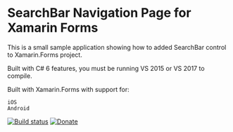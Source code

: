 # SearchBar Navigation Page for Xamarin Forms

This is a small sample application showing how to added SearchBar control to Xamarin.Forms project.

Built with C# 6 features, you must be running VS 2015 or VS 2017 to compile.

Built with Xamarin.Forms with support for:

    iOS
    Android

[![Build status](https://ci.appveyor.com/api/projects/status/eatap4qqdny8r9x6?svg=true)](https://ci.appveyor.com/project/wilsonvargas/searchbarnavigationpage) [![Donate](https://img.shields.io/badge/Donate-PayPal-green.svg)](https://www.paypal.me/wilsondonations/5)
